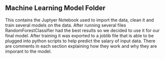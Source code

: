 ## Machine Learning Model Folder

This contains the Juptyer Notebook used to import the data, clean it and train several models on the data. 
After running several files RandomForestClassifier had the best results so we decided to use it for our final model.
After training it was exported to a joblib file that is able to be plugged into python scripts
to help predict the salary of input data. There are comments in each section explaining how they work
and why they are imporant to the model. 
